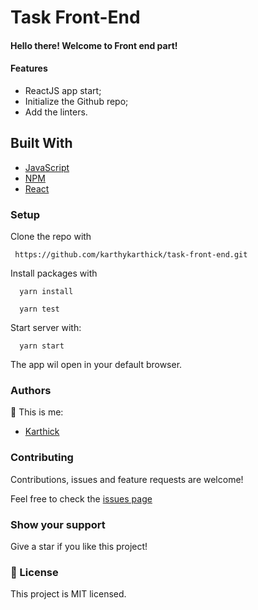# Task Front-End

#### Hello there! Welcome to Front end part!


#### Features
- ReactJS app start;
- Initialize the Github repo;
- Add the linters.

## Built With

- [JavaScript](https://www.javascript.com/)
- [NPM](https://www.npmjs.com/)
- [React](https://reactjs.org/)


### Setup

Clone the repo with

```
 https://github.com/karthykarthick/task-front-end.git
```

Install packages with

```
  yarn install
```
```
  yarn test
```

Start server with:

```
  yarn start
```

The app wil open in your default browser.

### Authors

👤 This is me:

- [Karthick](karthykarthick.netlify.app/)

### Contributing

Contributions, issues and feature requests are welcome!

Feel free to check the [issues page](https://github.com/karthykarthick/task-front-end.git/issues)

### Show your support

Give a star if you like this project!


### 📝 License

This project is MIT licensed.